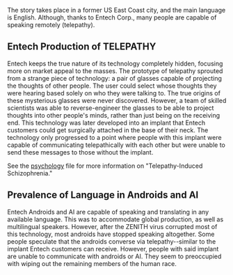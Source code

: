 The story takes place in a former US East Coast city, and the main language is English. Although, thanks to Entech Corp., many people are capable of speaking remotely (telepathy).

## Entech Production of TELEPATHY ##
Entech keeps the true nature of its technology completely hidden, focusing more on market appeal to the masses. The prototype of telepathy sprouted from a strange piece of technology: a pair of glasses capable of projecting the thoughts of other people. The user could select whose thoughts they were hearing based solely on who they were talking to. The true origins of these mysterious glasses were never discovered. However, a team of skilled scientists was able to reverse-engineer the glasses to be able to project thoughts into other people's minds, rather than just being on the receiving end. This technology was later developed into an implant that Entech customers could get surgically attached in the base of their neck. The technology only progressed to a point where people with this implant were capable of communicating telepathically with each other but were unable to send these messages to those without the implant.

See the [psychology](<ZENITH Psychology.md>) file for more information on "Telepathy-Induced Schizophrenia."

## Prevalence of Language in Androids and AI ##
Entech Androids and AI are capable of speaking and translating in any available language. This was to accommodate global production, as well as multilingual speakers. However, after the ZENITH virus corrupted most of this technology, most androids have stopped speaking altogether. Some people speculate that the androids converse via telepathy--similar to the implant Entech customers can receive. However, people with said implant are unable to communicate with androids or AI. They seem to preoccupied with wiping out the remaining members of the human race.
